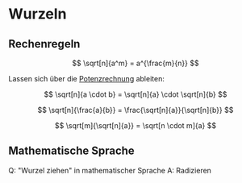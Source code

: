 # Wurzeln

## Rechenregeln

$$
\sqrt[n]{a^m} = a^{\frac{m}{n}}
$$

Lassen sich über die [Potenzrechnung](Potenzrechnung.md) ableiten:

$$
\sqrt[n]{a \cdot b} = \sqrt[n]{a} \cdot \sqrt[n]{b}
$$

$$
\sqrt[n]{\frac{a}{b}} = \frac{\sqrt[n]{a}}{\sqrt[n]{b}}
$$

$$
\sqrt[m]{\sqrt[n]{a}} = \sqrt[n \cdot m]{a}
$$

## Mathematische Sprache

Q: "Wurzel ziehen" in mathematischer Sprache
A: Radizieren
<!--ID: 1758094848961-->
